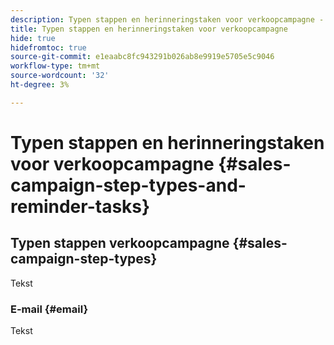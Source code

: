 ```yaml
---
description: Typen stappen en herinneringstaken voor verkoopcampagne - Marketo Docs - Productdocumentatie
title: Typen stappen en herinneringstaken voor verkoopcampagne
hide: true
hidefromtoc: true
source-git-commit: e1eaabc8fc943291b026ab8e9919e5705e5c9046
workflow-type: tm+mt
source-wordcount: '32'
ht-degree: 3%

---
```


# Typen stappen en herinneringstaken voor verkoopcampagne {#sales-campaign-step-types-and-reminder-tasks}

## Typen stappen verkoopcampagne {#sales-campaign-step-types}

Tekst

### E-mail {#email}

Tekst
